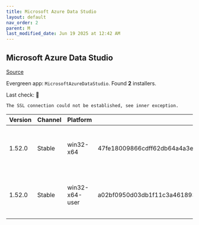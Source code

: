 ```yaml
---
title: Microsoft Azure Data Studio
layout: default
nav_order: 2
parent: M
last_modified_date: Jun 19 2025 at 12:42 AM
---
```


## Microsoft Azure Data Studio

[Source](https://docs.microsoft.com/en-us/sql/azure-data-studio/)

Evergreen app: `MicrosoftAzureDataStudio`. Found **2** installers.

Last check: 🔴
```
The SSL connection could not be established, see inner exception.
```

| Version | Channel | Platform       | Sha256                                                           | Type | URI                                                                                                                                                                                                                                                      |
| ------- | ------- | -------------- | ---------------------------------------------------------------- | ---- | -------------------------------------------------------------------------------------------------------------------------------------------------------------------------------------------------------------------------------------------------------- |
| 1.52.0  | Stable  | win32-x64      | 47fe18009866cdff62db64a4a3e2f8f072826a45b23e24006ceb6bde7eec907e | exe  | [https://download.microsoft.com/download/6b2bfeac-9c1b-4182-9a2f-ce86ff8cc371/azuredatastudio-windows-setup-1.52.0.exe](https://download.microsoft.com/download/6b2bfeac-9c1b-4182-9a2f-ce86ff8cc371/azuredatastudio-windows-setup-1.52.0.exe)           |
| 1.52.0  | Stable  | win32-x64-user | a02bf0950d03db1f11c3a46189302c79046f850f51d859239d63f82170d25d2d | exe  | [https://download.microsoft.com/download/6b2bfeac-9c1b-4182-9a2f-ce86ff8cc371/azuredatastudio-windows-user-setup-1.52.0.exe](https://download.microsoft.com/download/6b2bfeac-9c1b-4182-9a2f-ce86ff8cc371/azuredatastudio-windows-user-setup-1.52.0.exe) |
